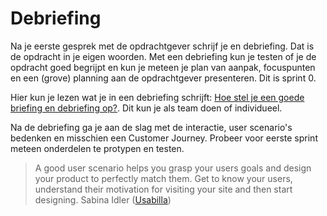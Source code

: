 # Debriefing

Na je eerste gesprek met de opdrachtgever schrijf je en debriefing. Dat is de opdracht in je eigen woorden. Met een debriefing kun je testen of je de opdracht goed begrijpt en kun je meteen je plan van aanpak, focuspunten en een (grove) planning aan de opdrachtgever presenteren. Dit is sprint 0.

Hier kun je lezen wat je in een debriefing schrijft: [Hoe stel je een goede briefing en debriefing op?](https://www.joho.org/en/hoe-stel-je-een-goede-briefing-en-debriefing-onderzoeksomschrijving-en-terugkoppeling-daarop-op). Dit kun je als team doen of individueel.

Na de debriefing ga je aan de slag met de interactie, user scenario's bedenken en misschien een Customer Journey. Probeer voor eerste sprint meteen onderdelen te protypen en testen.

> A good user scenario helps you grasp your users goals and design your product to perfectly match them. Get to know your users, understand their motivation for visiting your site and then start designing.
> Sabina Idler ([Usabilla](https://usabilla.com/blog/how-user-scenarios-help-to-improve-your-ux/))
